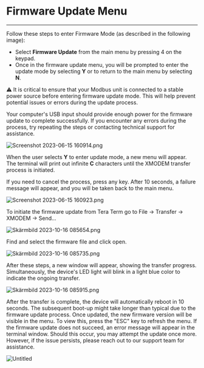 # Firmware Update Menu

***

Follow these steps to enter Firmware Mode (as described in the following image):

* Select **Firmware Update** from the main menu by pressing 4 on the keypad.
* Once in the firmware update menu, you will be prompted to enter the update mode by selecting **Y** or to return to the main menu by selecting **N**.

⚠️ It is critical to ensure that your Modbus unit is connected to a stable power source before entering firmware update mode. This will help prevent potential issues or errors during the update process.

Your computer's USB input should provide enough power for the firmware update to complete successfully. If you encounter any errors during the process, try repeating the steps or contacting technical support for assistance.

![Screenshot 2023-06-15 160914.png](<../../../../.gitbook/assets/Screenshot_2023 06 15_160914.png>)

When the user selects **Y** to enter update mode, a new menu will appear. The terminal will print out infinite **C** characters until the XMODEM transfer process is initiated.

If you need to cancel the process, press any key. After 10 seconds, a failure message will appear, and you will be taken back to the main menu.

![Screenshot 2023-06-15 160923.png](<../../../../.gitbook/assets/Screenshot_2023 06 15_160923.png>)

To initiate the firmware update from Tera Term go to File → Transfer → XMODEM → Send…

![Skärmbild 2023-10-16 085654.png](<../../../../.gitbook/assets/Skrmbild_2023 10 16_085654.png>)

Find and select the firmware file and click open.

![Skärmbild 2023-10-16 085735.png](<../../../../.gitbook/assets/Skrmbild_2023 10 16_085735.png>)

After these steps, a new window will appear, showing the transfer progress. Simultaneously, the device's LED light will blink in a light blue color to indicate the ongoing transfer.

![Skärmbild 2023-10-16 085915.png](<../../../../.gitbook/assets/Skrmbild_2023 10 16_085915.png>)

After the transfer is complete, the device will automatically reboot in 10 seconds. The subsequent boot-up might take longer than typical due to the firmware update process. Once updated, the new firmware version will be visible in the menu. To view this, press the "ESC" key to refresh the menu. If the firmware update does not succeed, an error message will appear in the terminal window. Should this occur, you may attempt the update once more. However, if the issue persists, please reach out to our support team for assistance.

![Untitled](<../../../../.gitbook/assets/Untitled (2).png>)
